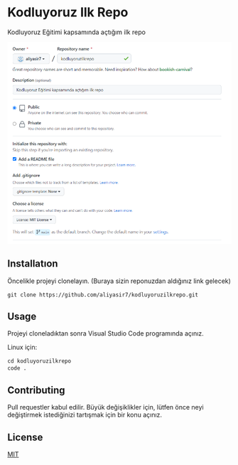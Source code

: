 # Kodluyoruz Ilk Repo
Kodluyoruz Eğitimi kapsamında açtığım ilk repo

![GitHub](https://raw.githubusercontent.com/aliyasir7/kodluyoruzilkrepo/main/github.png)
## Installatıon
Öncelikle projeyi clonelayın. (Buraya sizin reponuzdan aldığınız link gelecek)
```
git clone https://github.com/aliyasir7/kodluyoruzilkrepo.git
```
## Usage
Projeyi cloneladıktan sonra Visual Studio Code programında açınız.

Linux için:
```
cd kodluyoruzilkrepo
code .
```
## Contributing
Pull requestler kabul edilir. Büyük değişiklikler için, lütfen önce neyi değiştirmek istediğinizi tartışmak için bir konu açınız.
## License
[MIT](https://choosealicense.com/licenses/mit/)

